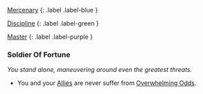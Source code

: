 
[Mercenary](Game/Character-Development#Mercenary)
{: .label .label-blue }

[Discipline](Game/Character-Development#Discipline)
{: .label .label-green }

[Master](Game/Character-Development#Master)
{: .label .label-purple }
### Soldier Of Fortune
*You stand alone, maneuvering around even the greatest threats.*
* You and your [Allies](Game/Core/Terminology#Ally) are never suffer from [Overwhelming Odds](Game/Core/Combat#Overwhelming%20Odds).